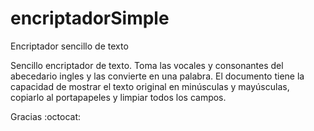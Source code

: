 # encriptadorSimple
Encriptador sencillo de texto

Sencillo encriptador de texto.
Toma las vocales y consonantes del abecedario ingles y las convierte en una palabra.
El documento tiene la capacidad de mostrar el texto original en minúsculas y mayúsculas, copiarlo al portapapeles y limpiar todos los campos.

Gracias :octocat:
